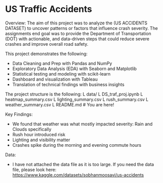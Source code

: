 # US Traffic Accidents

Overview:
The aim of this project was to analyze the (US ACCIDENTS DATASET) to uncover patterns or factors that influence crash severity. The assignments end goal was to provide the Department of Transportation (DOT) with actionable, and data-driven steps that could reduce severe crashes and improve overall road safety.

This project demonstrates the following:
- Data Cleaning and Prep with Pandas and NumPy
- Exploratory Data Analysis (EDA) with Seaborn and Matplotlib
- Statistical testing and modeling with scikit-learn
- Dashboard and visualization with Tableau
- Translation of technical findings with business insights

The project structure is the following:
L data/
L DS_traf_proj.ipynb
L heatmap_summary.csv
L lighting_summary.csv
L rush_summary.csv
L weather_summary.csv
L README.md                 # You are here!

Key Findings:
- We found that weather was what mostly impacted severity: Rain and Clouds specifically
- Rush hour introduced risk
- Lighting and visibility matter
- Crashes spike during the morning and evening commute hours


Data:
- I have not attached the data file as it is too large. If you need the data file, please look here:
https://www.kaggle.com/datasets/sobhanmoosavi/us-accidents
